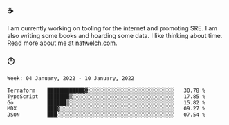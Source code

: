 ### ☕

I am currently working on tooling for the internet and promoting SRE. I am also writing some books and hoarding some data. I like thinking about time. Read more about me at [natwelch.com](https://natwelch.com).

### 🕒

<!--START_SECTION:waka-->
```text
Week: 04 January, 2022 - 10 January, 2022

Terraform    ████████████▓░░░░░░░░░░░░░░░░░░░░░░░░░░░░   30.78 % 
TypeScript   ███████▒░░░░░░░░░░░░░░░░░░░░░░░░░░░░░░░░░   17.85 % 
Go           ██████▒░░░░░░░░░░░░░░░░░░░░░░░░░░░░░░░░░░   15.82 % 
MDX          ███▓░░░░░░░░░░░░░░░░░░░░░░░░░░░░░░░░░░░░░   09.27 % 
JSON         ███░░░░░░░░░░░░░░░░░░░░░░░░░░░░░░░░░░░░░░   07.54 % 
```
<!--END_SECTION:waka-->
